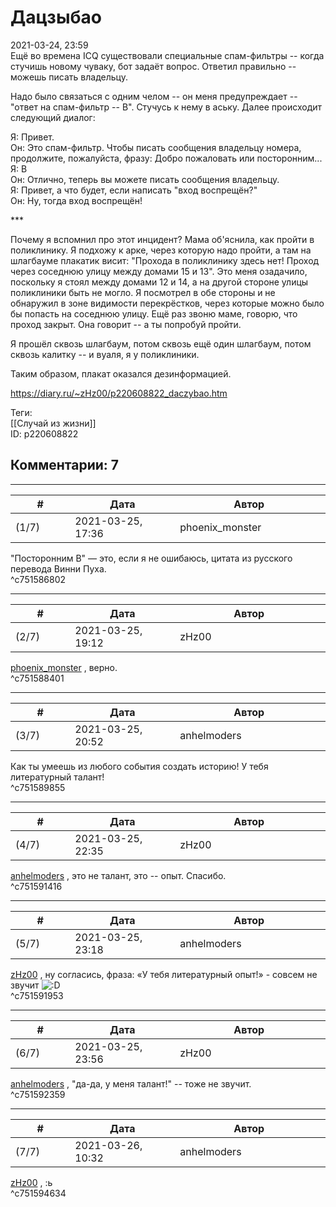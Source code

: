 Дацзыбао
========

  
2021-03-24, 23:59  
 Ещё во времена ICQ существовали специальные спам-фильтры -- когда стучишь новому чуваку, бот задаёт вопрос. Ответил правильно -- можешь писать владельцу.   
   
 Надо было связаться с одним челом -- он меня предупреждает -- "ответ на спам-фильтр -- В". Стучусь к нему в аську. Далее происходит следующий диалог:   
   
 Я: Привет.   
 Он: Это спам-фильтр. Чтобы писать сообщения владельцу номера, продолжите, пожалуйста, фразу: Добро пожаловать или посторонним...   
 Я: В   
 Он: Отлично, теперь вы можете писать сообщения владельцу.   
 Я: Привет, а что будет, если написать "вход воспрещён?"   
 Он: Ну, тогда вход воспрещён!   
   
 \*\*\*   
   
 Почему я вспомнил про этот инцидент? Мама об'яснила, как пройти в поликлинику. Я подхожу к арке, через которую надо пройти, а там на шлагбауме плакатик висит: "Прохода в поликлинику здесь нет! Проход через соседнюю улицу между домами 15 и 13". Это меня озадачило, поскольку я стоял между домами 12 и 14, а на другой стороне улицы поликлиники быть не могло. Я посмотрел в обе стороны и не обнаружил в зоне видимости перекрёстков, через которые можно было бы попасть на соседнюю улицу. Ещё раз звоню маме, говорю, что проход закрыт. Она говорит -- а ты попробуй пройти.   
   
 Я прошёл сквозь шлагбаум, потом сквозь ещё один шлагбаум, потом сквозь калитку -- и вуаля, я у поликлиники.   
   
 Таким образом, плакат оказался дезинформацией.   
  
<https://diary.ru/~zHz00/p220608822_daczybao.htm>  
  
Теги:  
[[Случай из жизни]]  
ID: p220608822  


Комментарии: 7
--------------

  


---



|         #         |              Дата              |                     Автор                     |           ID           |
| --- | --- | --- | --- |
| (1/7) | 2021-03-25, 17:36 | phoenix\_monster | c751586802 |

  
 "Посторонним В" — это, если я не ошибаюсь, цитата из русского перевода Винни Пуха.   
 ^c751586802

---



|         #         |              Дата              |                     Автор                     |           ID           |
| --- | --- | --- | --- |
| (2/7) | 2021-03-25, 19:12 | zHz00 | c751588401 |

  
  [phoenix\_monster](http://hyperobnoxious.diary.ru "black box")  , верно.   
 ^c751588401

---



|         #         |              Дата              |                     Автор                     |           ID           |
| --- | --- | --- | --- |
| (3/7) | 2021-03-25, 20:52 | anhelmoders | c751589855 |

  
 Как ты умеешь из любого события создать историю! У тебя литературный талант!   
 ^c751589855

---



|         #         |              Дата              |                     Автор                     |           ID           |
| --- | --- | --- | --- |
| (4/7) | 2021-03-25, 22:35 | zHz00 | c751591416 |

  
  [anhelmoders](http://anhelmoders.diary.ru "No plans. Only wonders.")  , это не талант, это -- опыт. Спасибо.   
 ^c751591416

---



|         #         |              Дата              |                     Автор                     |           ID           |
| --- | --- | --- | --- |
| (5/7) | 2021-03-25, 23:18 | anhelmoders | c751591953 |

  
  [zHz00](https://zHz00.diary.ru "Untitled")  , ну согласись, фраза: «У тебя литературный опыт!» - совсем не звучит ![:D](http://static.diary.ru/picture/1131.gif)   
 ^c751591953

---



|         #         |              Дата              |                     Автор                     |           ID           |
| --- | --- | --- | --- |
| (6/7) | 2021-03-25, 23:56 | zHz00 | c751592359 |

  
  [anhelmoders](http://anhelmoders.diary.ru "No plans. Only wonders.")  , "да-да, у меня талант!" -- тоже не звучит.   
 ^c751592359

---



|         #         |              Дата              |                     Автор                     |           ID           |
| --- | --- | --- | --- |
| (7/7) | 2021-03-26, 10:32 | anhelmoders | c751594634 |

  
  [zHz00](https://zHz00.diary.ru "Untitled")  , :ь   
 ^c751594634